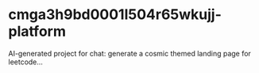 # cmga3h9bd0001l504r65wkujj-platform
AI-generated project for chat: generate a cosmic themed landing page for leetcode...
